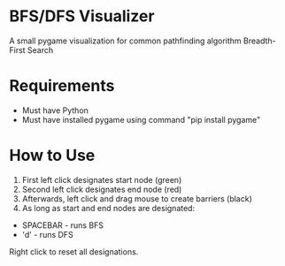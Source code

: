 # BFS/DFS Visualizer 
A small pygame visualization for common pathfinding algorithm Breadth-First Search 

# Requirements 
- Must have Python 
- Must have installed pygame using command "pip install pygame" 

# How to Use 
1) First left click designates start node (green) 
2) Second left click designates end node (red) 
3) Afterwards, left click and drag mouse to create barriers (black) 
4) As long as start and end nodes are designated: 
  - SPACEBAR - runs BFS 
  - 'd' - runs DFS 
  
Right click to reset all designations. 
